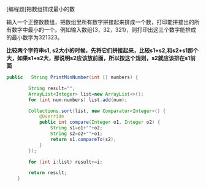 [编程题]把数组排成最小的数

输入一个正整数数组，把数组里所有数字拼接起来排成一个数，打印能拼接出的所有数字中最小的一个。例如输入数组{3，32，321}，则打印出这三个数字能排成的最小数字为321323。



**比较两个字符串s1, s2大小的时候，先将它们拼接起来，比较s1+s2,和s2+s1那个大，如果s1+s2大，那说明s2应该放前面，所以按这个规则，s2就应该排在s1前面**



```java
public   String PrintMinNumber(int [] numbers) {

        String result="";
        ArrayList<Integer> list=new ArrayList<>();
        for (int num:numbers) list.add(num);

        Collections.sort(list, new Comparator<Integer>() {
            @Override
            public int compare(Integer o1, Integer o2) {
                String s1=o1+""+o2;
                String s2=o2+""+o1;
                return s1.compareTo(s2);
            }
        });

        for (int i:list) result+=i;

        return result;
    }
```

